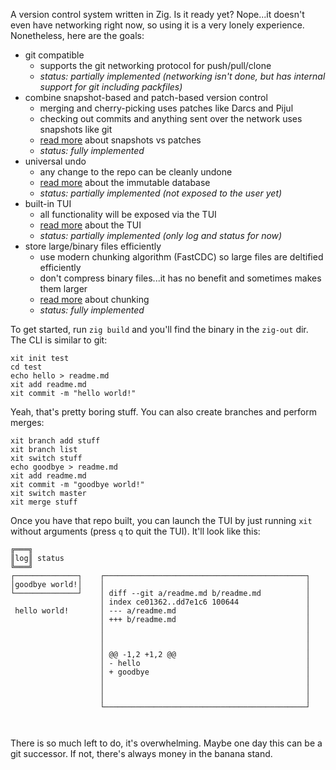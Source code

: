 A version control system written in Zig. Is it ready yet? Nope...it doesn't even have networking right now, so using it is a very lonely experience. Nonetheless, here are the goals:

* git compatible
  * supports the git networking protocol for push/pull/clone
  * *status: partially implemented (networking isn't done, but has internal support for git including packfiles)*
* combine snapshot-based and patch-based version control
  * merging and cherry-picking uses patches like Darcs and Pijul
  * checking out commits and anything sent over the network uses snapshots like git
  * [read more](docs/patch.md) about snapshots vs patches
  * *status: fully implemented*
* universal undo
  * any change to the repo can be cleanly undone
  * [read more](docs/db.md) about the immutable database
  * *status: partially implemented (not exposed to the user yet)*
* built-in TUI
  * all functionality will be exposed via the TUI
  * [read more](docs/tui.md) about the TUI
  * *status: partially implemented (only log and status for now)*
* store large/binary files efficiently
  * use modern chunking algorithm (FastCDC) so large files are deltified efficiently
  * don't compress binary files...it has no benefit and sometimes makes them larger
  * [read more](docs/chunk.md) about chunking
  * *status: fully implemented*

To get started, run `zig build` and you'll find the binary in the `zig-out` dir. The CLI is similar to git:

```
xit init test
cd test
echo hello > readme.md
xit add readme.md
xit commit -m "hello world!"
```

Yeah, that's pretty boring stuff. You can also create branches and perform merges:

```
xit branch add stuff
xit branch list
xit switch stuff
echo goodbye > readme.md
xit add readme.md
xit commit -m "goodbye world!"
xit switch master
xit merge stuff
```

Once you have that repo built, you can launch the TUI by just running `xit` without arguments (press `q` to quit the TUI). It'll look like this:

```
╔═══╗                                                               
║log║ status                                                        
╚═══╝                                                               
┌──────────────┐    ┌─────────────────────────────────────────────┐ 
│goodbye world!│    │                                             │ 
└──────────────┘    │ diff --git a/readme.md b/readme.md          │ 
                    │ index ce01362..dd7e1c6 100644               │ 
 hello world!       │ --- a/readme.md                             │ 
                    │ +++ b/readme.md                             │ 
                    │                                             │ 
                    │                                             │ 
                    │                                             │ 
                    │ @@ -1,2 +1,2 @@                             │ 
                    │ - hello                                     │ 
                    │ + goodbye                                   │ 
                    │                                             │ 
                    │                                             │ 
                    │                                             │ 
                    └─────────────────────────────────────────────┘ 
                                                                    
 
```

There is so much left to do, it's overwhelming. Maybe one day this can be a git successor. If not, there's always money in the banana stand.
